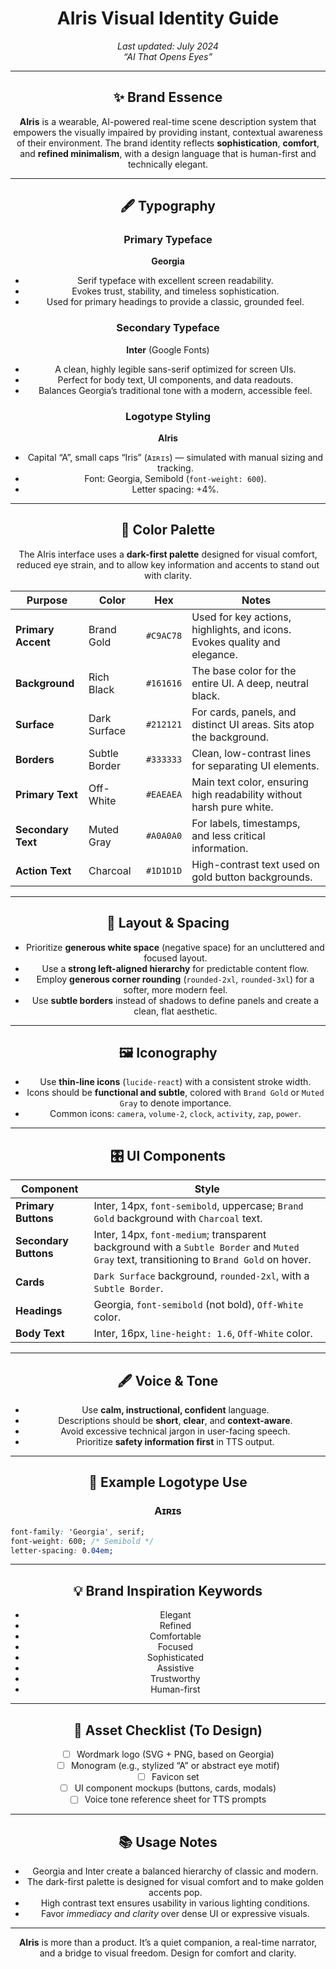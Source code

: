 <div align="center">

# AIris Visual Identity Guide

_Last updated: July 2024_  
_“AI That Opens Eyes”_

---

## ✨ Brand Essence

**AIris** is a wearable, AI-powered real-time scene description system that empowers the visually impaired by providing instant, contextual awareness of their environment. The brand identity reflects **sophistication**, **comfort**, and **refined minimalism**, with a design language that is human-first and technically elegant.

---

## 🖋️ Typography

### **Primary Typeface**
**Georgia**  
- Serif typeface with excellent screen readability.
- Evokes trust, stability, and timeless sophistication.
- Used for primary headings to provide a classic, grounded feel.

### **Secondary Typeface**
**Inter** (Google Fonts)  
- A clean, highly legible sans-serif optimized for screen UIs.
- Perfect for body text, UI components, and data readouts.
- Balances Georgia’s traditional tone with a modern, accessible feel.

### **Logotype Styling**
**AIris**  
- Capital “A”, small caps “Iris” (`Aɪʀɪs`) — simulated with manual sizing and tracking.
- Font: Georgia, Semibold (`font-weight: 600`).
- Letter spacing: +4%.

---

## 🎨 Color Palette

The AIris interface uses a **dark-first palette** designed for visual comfort, reduced eye strain, and to allow key information and accents to stand out with clarity.

| Purpose | Color | Hex | Notes |
|--------|-------|-----|-------|
| **Primary Accent** | Brand Gold | `#C9AC78` | Used for key actions, highlights, and icons. Evokes quality and elegance. |
| **Background** | Rich Black | `#161616` | The base color for the entire UI. A deep, neutral black. |
| **Surface** | Dark Surface | `#212121` | For cards, panels, and distinct UI areas. Sits atop the background. |
| **Borders** | Subtle Border | `#333333` | Clean, low-contrast lines for separating UI elements. |
| **Primary Text** | Off-White | `#EAEAEA` | Main text color, ensuring high readability without harsh pure white. |
| **Secondary Text**| Muted Gray | `#A0A0A0` | For labels, timestamps, and less critical information. |
| **Action Text** | Charcoal | `#1D1D1D` | High-contrast text used on gold button backgrounds. |

---

## 🧭 Layout & Spacing

- Prioritize **generous white space** (negative space) for an uncluttered and focused layout.
- Use a **strong left-aligned hierarchy** for predictable content flow.
- Employ **generous corner rounding** (`rounded-2xl`, `rounded-3xl`) for a softer, more modern feel.
- Use **subtle borders** instead of shadows to define panels and create a clean, flat aesthetic.

---

## 🖼️ Iconography

- Use **thin-line icons** (`lucide-react`) with a consistent stroke width.
- Icons should be **functional and subtle**, colored with `Brand Gold` or `Muted Gray` to denote importance.
- Common icons: `camera`, `volume-2`, `clock`, `activity`, `zap`, `power`.

---

## 🎛️ UI Components

| Component | Style |
|----------|-------|
| **Primary Buttons** | Inter, 14px, `font-semibold`, uppercase; `Brand Gold` background with `Charcoal` text. |
| **Secondary Buttons** | Inter, 14px, `font-medium`; transparent background with a `Subtle Border` and `Muted Gray` text, transitioning to `Brand Gold` on hover. |
| **Cards** | `Dark Surface` background, `rounded-2xl`, with a `Subtle Border`. |
| **Headings** | Georgia, `font-semibold` (not bold), `Off-White` color. |
| **Body Text** | Inter, 16px, `line-height: 1.6`, `Off-White` color. |

---

## 🖋️ Voice & Tone

- Use **calm, instructional, confident** language.
- Descriptions should be **short**, **clear**, and **context-aware**.
- Avoid excessive technical jargon in user-facing speech.
- Prioritize **safety information first** in TTS output.

---

## 🧪 Example Logotype Use

### Aɪʀɪs

</div>

```css
font-family: 'Georgia', serif;
font-weight: 600; /* Semibold */
letter-spacing: 0.04em;
```

<div align="center">

---

## 💡 Brand Inspiration Keywords

*   Elegant
*   Refined
*   Comfortable
*   Focused
*   Sophisticated
*   Assistive
*   Trustworthy
*   Human-first

---

## 📎 Asset Checklist (To Design)

*   [ ] Wordmark logo (SVG + PNG, based on Georgia)
*   [ ] Monogram (e.g., stylized “A” or abstract eye motif)
*   [ ] Favicon set
*   [ ] UI component mockups (buttons, cards, modals)
*   [ ] Voice tone reference sheet for TTS prompts

---

## 📚 Usage Notes

*   Georgia and Inter create a balanced hierarchy of classic and modern.
*   The dark-first palette is designed for visual comfort and to make golden accents pop.
*   High contrast text ensures usability in various lighting conditions.
*   Favor *immediacy and clarity* over dense UI or expressive visuals.

---

**AIris** is more than a product. It’s a quiet companion, a real-time narrator, and a bridge to visual freedom. Design for comfort and clarity.